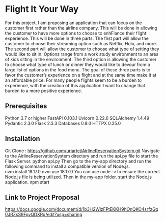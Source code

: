# Flight It Your Way

For this project, I am proposing an application that can focus on the customer first rather than the airline company. 
This will be done in allowing the customer to have more options to choose to enhFlance their flight experience. This 
will be done in three parts. The first part will allow the customer to choose their streaming option such as Netflix,
Hulu, and more. The second part will allow the customer to choose what type of setting they would like to sit in. 
Options range from a work study environment to an area of kids sitting in the environment. The third option is allowing 
the customer to choose what type of lunch or dinner they would like to devour from a large list of options in the food 
menu. The goal of these three parts is to favor the customer’s experience on a flight and at the same time make it at 
an affordable price. For many people flights seem to be a burden to experience, with the creation of this application 
I want to change that burden to a more positive experience. 


## Prerequisites
Python 3.7 or higher
FastAPI 0.103.1
Uvicorn 0.22.0
SQLAlchemy 1.4.49
Pydantic 2.3.0
Flask 2.3.3
Databases 0.8.0
HTTPX 0.25.0

## Installation
Git Clone : https://github.com/uriartej/AirlineReservationSystem.git
Navigate to the AirlineReservationSystem directory and run the api.py file to start the Flask Server.
python api.py
Then go to the my-app directory and run the following command to install a compatible version of Node.js.  
nvm install 18.17.0
nvm use 18.17.0
You can use node -v to ensure the correct Node.js file is being utilized.
Then in the my-app folder, start the Node.js application.
npm start

## Link to Project Proposal
https://docs.google.com/document/d/1b3H2WlzFPtEKKH9hOnQKO4srfzGq0JRZsS9FgvQDXRg/edit?usp=sharing
